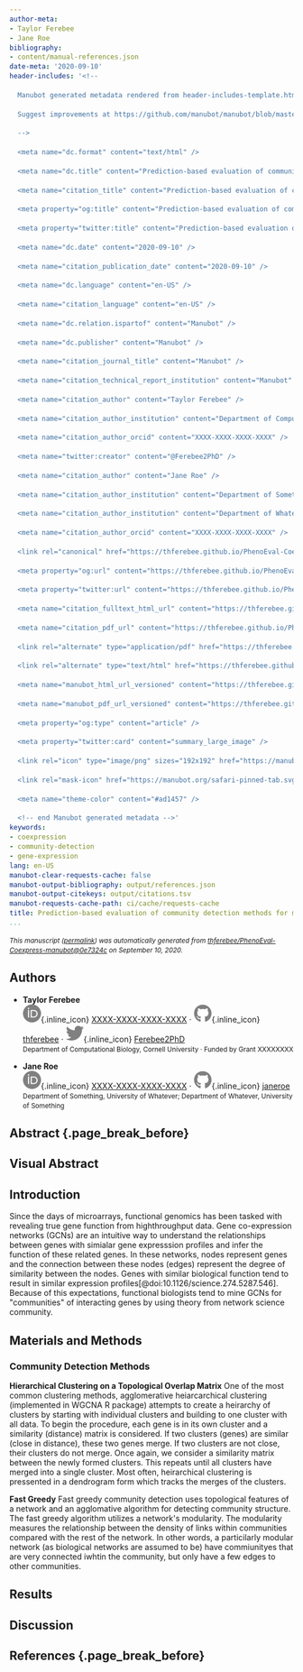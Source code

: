 ```yaml
---
author-meta:
- Taylor Ferebee
- Jane Roe
bibliography:
- content/manual-references.json
date-meta: '2020-09-10'
header-includes: '<!--

  Manubot generated metadata rendered from header-includes-template.html.

  Suggest improvements at https://github.com/manubot/manubot/blob/master/manubot/process/header-includes-template.html

  -->

  <meta name="dc.format" content="text/html" />

  <meta name="dc.title" content="Prediction-based evaluation of community detection methods for maize gene expression data" />

  <meta name="citation_title" content="Prediction-based evaluation of community detection methods for maize gene expression data" />

  <meta property="og:title" content="Prediction-based evaluation of community detection methods for maize gene expression data" />

  <meta property="twitter:title" content="Prediction-based evaluation of community detection methods for maize gene expression data" />

  <meta name="dc.date" content="2020-09-10" />

  <meta name="citation_publication_date" content="2020-09-10" />

  <meta name="dc.language" content="en-US" />

  <meta name="citation_language" content="en-US" />

  <meta name="dc.relation.ispartof" content="Manubot" />

  <meta name="dc.publisher" content="Manubot" />

  <meta name="citation_journal_title" content="Manubot" />

  <meta name="citation_technical_report_institution" content="Manubot" />

  <meta name="citation_author" content="Taylor Ferebee" />

  <meta name="citation_author_institution" content="Department of Computational Biology, Cornell University" />

  <meta name="citation_author_orcid" content="XXXX-XXXX-XXXX-XXXX" />

  <meta name="twitter:creator" content="@Ferebee2PhD" />

  <meta name="citation_author" content="Jane Roe" />

  <meta name="citation_author_institution" content="Department of Something, University of Whatever" />

  <meta name="citation_author_institution" content="Department of Whatever, University of Something" />

  <meta name="citation_author_orcid" content="XXXX-XXXX-XXXX-XXXX" />

  <link rel="canonical" href="https://thferebee.github.io/PhenoEval-Coexpress-manubot/" />

  <meta property="og:url" content="https://thferebee.github.io/PhenoEval-Coexpress-manubot/" />

  <meta property="twitter:url" content="https://thferebee.github.io/PhenoEval-Coexpress-manubot/" />

  <meta name="citation_fulltext_html_url" content="https://thferebee.github.io/PhenoEval-Coexpress-manubot/" />

  <meta name="citation_pdf_url" content="https://thferebee.github.io/PhenoEval-Coexpress-manubot/manuscript.pdf" />

  <link rel="alternate" type="application/pdf" href="https://thferebee.github.io/PhenoEval-Coexpress-manubot/manuscript.pdf" />

  <link rel="alternate" type="text/html" href="https://thferebee.github.io/PhenoEval-Coexpress-manubot/v/0e7324ce0e3257fdfe3da24d27a1ac5b6e651cf9/" />

  <meta name="manubot_html_url_versioned" content="https://thferebee.github.io/PhenoEval-Coexpress-manubot/v/0e7324ce0e3257fdfe3da24d27a1ac5b6e651cf9/" />

  <meta name="manubot_pdf_url_versioned" content="https://thferebee.github.io/PhenoEval-Coexpress-manubot/v/0e7324ce0e3257fdfe3da24d27a1ac5b6e651cf9/manuscript.pdf" />

  <meta property="og:type" content="article" />

  <meta property="twitter:card" content="summary_large_image" />

  <link rel="icon" type="image/png" sizes="192x192" href="https://manubot.org/favicon-192x192.png" />

  <link rel="mask-icon" href="https://manubot.org/safari-pinned-tab.svg" color="#ad1457" />

  <meta name="theme-color" content="#ad1457" />

  <!-- end Manubot generated metadata -->'
keywords:
- coexpression
- community-detection
- gene-expression
lang: en-US
manubot-clear-requests-cache: false
manubot-output-bibliography: output/references.json
manubot-output-citekeys: output/citations.tsv
manubot-requests-cache-path: ci/cache/requests-cache
title: Prediction-based evaluation of community detection methods for maize gene expression data
...
```







<small><em>
This manuscript
([permalink](https://thferebee.github.io/PhenoEval-Coexpress-manubot/v/0e7324ce0e3257fdfe3da24d27a1ac5b6e651cf9/))
was automatically generated
from [thferebee/PhenoEval-Coexpress-manubot@0e7324c](https://github.com/thferebee/PhenoEval-Coexpress-manubot/tree/0e7324ce0e3257fdfe3da24d27a1ac5b6e651cf9)
on September 10, 2020.
</em></small>

## Authors



+ **Taylor Ferebee**<br>
    ![ORCID icon](images/orcid.svg){.inline_icon}
    [XXXX-XXXX-XXXX-XXXX](https://orcid.org/XXXX-XXXX-XXXX-XXXX)
    · ![GitHub icon](images/github.svg){.inline_icon}
    [thferebee](https://github.com/thferebee)
    · ![Twitter icon](images/twitter.svg){.inline_icon}
    [Ferebee2PhD](https://twitter.com/Ferebee2PhD)<br>
  <small>
     Department of Computational Biology, Cornell University
     · Funded by Grant XXXXXXXX
  </small>

+ **Jane Roe**<br>
    ![ORCID icon](images/orcid.svg){.inline_icon}
    [XXXX-XXXX-XXXX-XXXX](https://orcid.org/XXXX-XXXX-XXXX-XXXX)
    · ![GitHub icon](images/github.svg){.inline_icon}
    [janeroe](https://github.com/janeroe)<br>
  <small>
     Department of Something, University of Whatever; Department of Whatever, University of Something
  </small>



## Abstract {.page_break_before}




## Visual Abstract


## Introduction
Since the days of microarrays, functional genomics has been tasked with revealing true gene function from highthroughput data.    Gene co-expression networks (GCNs) are an intuitive way to understand the relationships between genes with simialar gene expresssion profiles and infer the function of these related genes. In these networks, nodes represent genes and the connection between these nodes (edges) represent the degree of similarity between the nodes. Genes with similar biological function tend to result in similar expression profiles[@doi:10.1126/science.274.5287.546]. Because of this expectations, functional biologists tend to mine GCNs for "communities" of interacting genes by using theory from network science community.


## Materials and Methods
### Community Detection Methods

__Hierarchical Clustering on a Topological Overlap Matrix__
One of the most common clustering methods, agglomerative heiarcarchical clustering (implemented in WGCNA R package) attempts to create a heirarchy of clusters by starting with individual clusters and building to one cluster with all data. To begin the procedure, each gene is in its own cluster and a similarity (distance) matrix is considered. If two clusters (genes) are similar (close in distance), these two genes merge. If two clusters are not close, their clusters do not merge. Once again, we consider a similarity matrix between the newly formed clusters. This repeats until all clusters have merged into a single cluster. Most often, heirarchical clustering is pressented in a dendrogram form which tracks the merges of the clusters. 

__Fast Greedy__
Fast greedy community detection uses topological features of a network and an agglomative algorithm for detecting community structure. The fast greedy algorithm utilizes a network's modularity. The modularity measures the relationship between the density of links within communities compared with the rest of the network. In other words, a particilarly modular network (as biological networks are assumed to be) have commiunityes that are very connected iwhtin the community, but only have a few edges to other communities. 


## Results


## Discussion


## References {.page_break_before}

<!-- Explicitly insert bibliography here -->
<div id="refs"></div>
